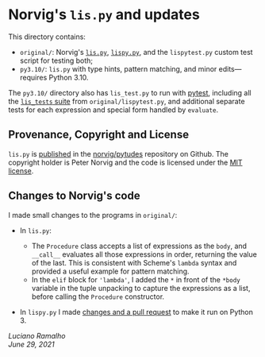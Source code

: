 # Norvig's `lis.py` and updates

This directory contains:

* `original/`:
Norvig's [`lis.py`](https://github.com/norvig/pytudes/blob/c33cd6835a506a57d9fe73e3a8317d49babb13e8/py/lis.py),
[`lispy.py`](https://github.com/norvig/pytudes/blob/c33cd6835a506a57d9fe73e3a8317d49babb13e8/py/lispy.py), and the `lispytest.py` custom test script for testing both;
* `py3.10/`: `lis.py` with type hints, pattern matching, and minor edits—requires Python 3.10.

The `py3.10/` directory also has `lis_test.py` to run with
[pytest](https://docs.pytest.org), including all the
[`lis_tests` suite](https://github.com/norvig/pytudes/blob/60168bce8cdfacf57c92a5b2979f0b2e95367753/py/lispytest.py#L5)
from `original/lispytest.py`,
and additional separate tests for each expression and special form handled by `evaluate`.


## Provenance, Copyright and License

`lis.py` is
[published](https://github.com/norvig/pytudes/blob/c33cd6835a506a57d9fe73e3a8317d49babb13e8/py/lis.py)
in the [norvig/pytudes](https://github.com/norvig/pytudes) repository on Github.
The copyright holder is Peter Norvig and the code is licensed under the
[MIT license](https://github.com/norvig/pytudes/blob/60168bce8cdfacf57c92a5b2979f0b2e95367753/LICENSE).


## Changes to Norvig's code

I made small changes to the programs in `original/`:

* In `lis.py`:
  * The `Procedure` class accepts a list of expressions as the `body`, and `__call__` evaluates all those expressions in order, returning the value of the last. This is consistent with Scheme's `lambda` syntax and provided a useful example for pattern matching.
  * In the `elif` block for `'lambda'`, I added the `*` in front of the `*body` variable in the tuple unpacking to capture the expressions as a list, before calling the `Procedure` constructor.

* In `lispy.py` I made [changes and a pull request](https://github.com/norvig/pytudes/pull/106) to make it run on Python 3.

_Luciano Ramalho<br/>June 29, 2021_
